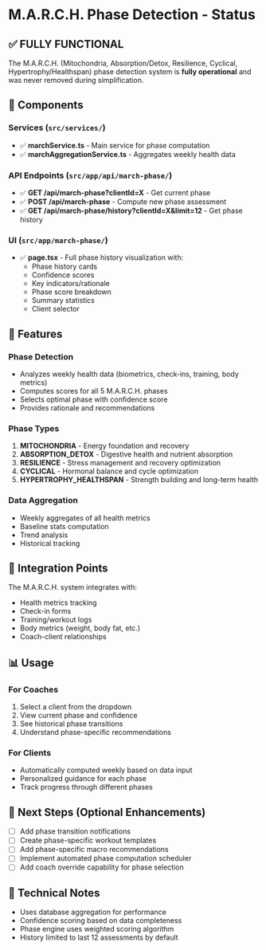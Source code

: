# M.A.R.C.H. Phase Detection - Status

## ✅ FULLY FUNCTIONAL

The M.A.R.C.H. (Mitochondria, Absorption/Detox, Resilience, Cyclical, Hypertrophy/Healthspan) phase detection system is **fully operational** and was never removed during simplification.

## 📁 Components

### Services (`src/services/`)
- ✅ **marchService.ts** - Main service for phase computation
- ✅ **marchAggregationService.ts** - Aggregates weekly health data

### API Endpoints (`src/app/api/march-phase/`)
- ✅ **GET /api/march-phase?clientId=X** - Get current phase
- ✅ **POST /api/march-phase** - Compute new phase assessment
- ✅ **GET /api/march-phase/history?clientId=X&limit=12** - Get phase history

### UI (`src/app/march-phase/`)
- ✅ **page.tsx** - Full phase history visualization with:
  - Phase history cards
  - Confidence scores
  - Key indicators/rationale
  - Phase score breakdown
  - Summary statistics
  - Client selector

## 🎯 Features

### Phase Detection
- Analyzes weekly health data (biometrics, check-ins, training, body metrics)
- Computes scores for all 5 M.A.R.C.H. phases
- Selects optimal phase with confidence score
- Provides rationale and recommendations

### Phase Types
1. **MITOCHONDRIA** - Energy foundation and recovery
2. **ABSORPTION_DETOX** - Digestive health and nutrient absorption
3. **RESILIENCE** - Stress management and recovery optimization
4. **CYCLICAL** - Hormonal balance and cycle optimization
5. **HYPERTROPHY_HEALTHSPAN** - Strength building and long-term health

### Data Aggregation
- Weekly aggregates of all health metrics
- Baseline stats computation
- Trend analysis
- Historical tracking

## 🔗 Integration Points

The M.A.R.C.H. system integrates with:
- Health metrics tracking
- Check-in forms
- Training/workout logs
- Body metrics (weight, body fat, etc.)
- Coach-client relationships

## 📊 Usage

### For Coaches
1. Select a client from the dropdown
2. View current phase and confidence
3. See historical phase transitions
4. Understand phase-specific recommendations

### For Clients
- Automatically computed weekly based on data input
- Personalized guidance for each phase
- Track progress through different phases

## 🚀 Next Steps (Optional Enhancements)

- [ ] Add phase transition notifications
- [ ] Create phase-specific workout templates
- [ ] Add phase-specific macro recommendations
- [ ] Implement automated phase computation scheduler
- [ ] Add coach override capability for phase selection

## 🔧 Technical Notes

- Uses database aggregation for performance
- Confidence scoring based on data completeness
- Phase engine uses weighted scoring algorithm
- History limited to last 12 assessments by default


